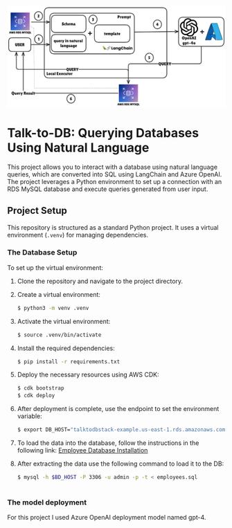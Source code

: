 ![Pipeline Schema](images/pipeline-schema.png)

# Talk-to-DB: Querying Databases Using Natural Language

This project allows you to interact with a database using natural language queries, which are converted into SQL using LangChain and Azure OpenAI. The project leverages a Python environment to set up a connection with an RDS MySQL database and execute queries generated from user input.

## Project Setup

This repository is structured as a standard Python project. It uses a virtual environment (`.venv`) for managing dependencies.

### The Database Setup

To set up the virtual environment:

1. Clone the repository and navigate to the project directory.
2. Create a virtual environment:

   ```bash
   $ python3 -m venv .venv
3. Activate the virtual environment:

   ```bash
   $ source .venv/bin/activate
4. Install the required dependencies:

    ```bash
    $ pip install -r requirements.txt
5. Deploy the necessary resources using AWS CDK:

    ```bash
    $ cdk bootstrap
    $ cdk deploy
6. After deployment is complete, use the endpoint to set the environment variable:

    ```bash
    $ export DB_HOST="talktodbstack-example.us-east-1.rds.amazonaws.com"
7. To load the data into the database, follow the instructions in the following link: [Employee Database Installation](https://dev.mysql.com/doc/employee/en/employees-installation.html)
8. After extracting the data use the following command to load it to the DB:

    ```bash
    $ mysql -h $BD_HOST -P 3306 -u admin -p -t < employees.sql
  
### The model deployment

For this project I used Azure OpenAI deployment model named gpt-4.



